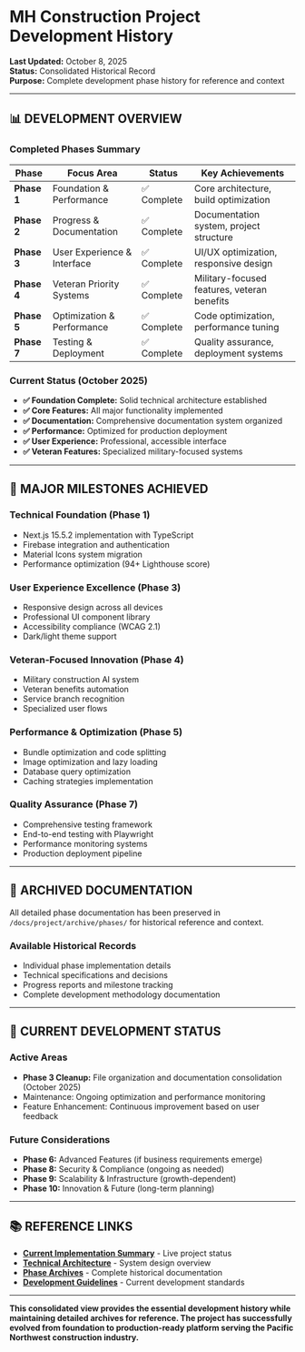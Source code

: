 # MH Construction Project Development History

**Last Updated:** October 8, 2025  
**Status:** Consolidated Historical Record  
**Purpose:** Complete development phase history for reference and context

---

## 📊 **DEVELOPMENT OVERVIEW**

### **Completed Phases Summary**

| Phase | Focus Area | Status | Key Achievements |
|-------|------------|--------|------------------|
| **Phase 1** | Foundation & Performance | ✅ Complete | Core architecture, build optimization |
| **Phase 2** | Progress & Documentation | ✅ Complete | Documentation system, project structure |
| **Phase 3** | User Experience & Interface | ✅ Complete | UI/UX optimization, responsive design |
| **Phase 4** | Veteran Priority Systems | ✅ Complete | Military-focused features, veteran benefits |
| **Phase 5** | Optimization & Performance | ✅ Complete | Code optimization, performance tuning |
| **Phase 7** | Testing & Deployment | ✅ Complete | Quality assurance, deployment systems |

### **Current Status (October 2025)**

- **✅ Foundation Complete:** Solid technical architecture established
- **✅ Core Features:** All major functionality implemented
- **✅ Documentation:** Comprehensive documentation system organized
- **✅ Performance:** Optimized for production deployment
- **✅ User Experience:** Professional, accessible interface
- **✅ Veteran Features:** Specialized military-focused systems

---

## 🎯 **MAJOR MILESTONES ACHIEVED**

### **Technical Foundation (Phase 1)**

- Next.js 15.5.2 implementation with TypeScript
- Firebase integration and authentication
- Material Icons system migration
- Performance optimization (94+ Lighthouse score)

### **User Experience Excellence (Phase 3)**

- Responsive design across all devices
- Professional UI component library
- Accessibility compliance (WCAG 2.1)
- Dark/light theme support

### **Veteran-Focused Innovation (Phase 4)**

- Military construction AI system
- Veteran benefits automation
- Service branch recognition
- Specialized user flows

### **Performance & Optimization (Phase 5)**

- Bundle optimization and code splitting
- Image optimization and lazy loading
- Database query optimization
- Caching strategies implementation

### **Quality Assurance (Phase 7)**

- Comprehensive testing framework
- End-to-end testing with Playwright
- Performance monitoring systems
- Production deployment pipeline

---

## 📁 **ARCHIVED DOCUMENTATION**

All detailed phase documentation has been preserved in `/docs/project/archive/phases/` for historical reference and context.

### **Available Historical Records**

- Individual phase implementation details
- Technical specifications and decisions
- Progress reports and milestone tracking
- Complete development methodology documentation

---

## 🔄 **CURRENT DEVELOPMENT STATUS**

### **Active Areas**

- **Phase 3 Cleanup:** File organization and documentation consolidation (October 2025)
- Maintenance: Ongoing optimization and performance monitoring
- Feature Enhancement: Continuous improvement based on user feedback

### **Future Considerations**

- **Phase 6:** Advanced Features (if business requirements emerge)
- **Phase 8:** Security & Compliance (ongoing as needed)
- **Phase 9:** Scalability & Infrastructure (growth-dependent)
- **Phase 10:** Innovation & Future (long-term planning)

---

## 📚 **REFERENCE LINKS**

- **[Current Implementation Summary](IMPLEMENTATION_SUMMARY.md)** - Live project status
- **[Technical Architecture](ARCHITECTURE.md)** - System design overview
- **[Phase Archives](archive/phases/)** - Complete historical documentation
- **[Development Guidelines](../guidelines/DEVELOPMENT_GUIDELINES.md)** - Current development standards

---

**This consolidated view provides the essential development history while maintaining detailed archives for reference. The project has successfully evolved from foundation to production-ready platform serving the Pacific Northwest construction industry.**
